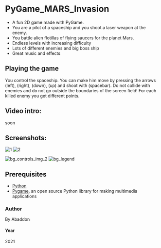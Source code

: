 # PyGame_MARS_Invasion

- A fun 2D game made with PyGame.
- You are a pilot of a spaceship and you shoot a laser weapon at the enemy.
- You battle alien flotillas of flying saucers for the planet Mars.
- Endless levels with increasing difficulty
- Lots of different enemies and big boss ship
- Great music and effects

## Playing the game
You control the spaceship. You can make him move by pressing the arrows (left), (right), (down), (up) and shoot with (spacebar).
Do not collide with enemies and do not go outside the boundaries of the screen field!
For each killed enemy you get different points.

## Video intro:
soon

## Screenshots:
![1](https://user-images.githubusercontent.com/51271834/203441219-9504ee51-6f05-4aab-873f-d9a9c2bbec28.png)
![2](https://user-images.githubusercontent.com/51271834/203441261-21f613a4-fb69-4844-8806-7baf4b8c6a1f.png)

![bg_controls_img_2](https://user-images.githubusercontent.com/51271834/203439863-bbd44575-8716-4492-8207-f73ce1ebbd70.png)
![bg_legend](https://user-images.githubusercontent.com/51271834/203439908-718dd024-2e2e-48b3-803d-514650b04aeb.png)


## Prerequisites
- [Python](https://www.python.org)
- [Pygame](https://www.pygame.org/news), an open source Python library for making multimedia applications

### Author
By Abaddon

#### Year
2021
